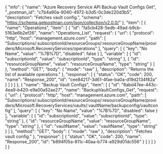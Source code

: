 {
  "info": {
    "name": "Azure Recovery Service API Backup Vault Configs Get",
    "_postman_id": "c7b4a90a-9040-4972-b3d5-0c3de220d3b5",
    "description": "Fetches vault config.",
    "schema": "https://schema.getpostman.com/json/collection/v2.0.0/"
  },
  "item": [
    {
      "name": "Operations",
      "item": [
        {
          "id": "fa5cb428-5edb-49ad-b9cb-5163e6b2ef26",
          "name": "Operations_List",
          "request": {
            "url": {
              "protocol": "http",
              "host": "management.azure.com",
              "path": [
                "Subscriptions/:subscriptionId/resourceGroups/:resourceGroupName/providers/Microsoft.RecoveryServices/operations"
              ],
              "query": [
                {
                  "key": "No Name",
                  "value": "%7B%7D",
                  "disabled": false
                }
              ],
              "variable": [
                {
                  "id": "subscriptionId",
                  "value": "subscriptionId",
                  "type": "string"
                },
                {
                  "id": "resourceGroupName",
                  "value": "resourceGroupName",
                  "type": "string"
                }
              ]
            },
            "method": "GET",
            "body": {
              "mode": "raw"
            },
            "description": "Returns the list of available operations."
          },
          "response": [
            {
              "status": "OK",
              "code": 200,
              "name": "Response_200",
              "id": "cee84217-3d61-4fae-ba0a-d19d2134f82a"
            }
          ]
        }
      ]
    },
    {
      "name": "Backup Vault Configs",
      "item": [
        {
          "id": "8abd47ee-443c-4ea9-b420-e9a00a52ae27",
          "name": "BackupVaultConfigs_Get",
          "request": {
            "url": {
              "protocol": "http",
              "host": "management.azure.com",
              "path": [
                "Subscriptions/:subscriptionId/resourceGroups/:resourceGroupName/providers/Microsoft.RecoveryServices/vaults/:vaultName/backupconfig/vaultconfig"
              ],
              "query": [
                {
                  "key": "No Name",
                  "value": "%7B%7D",
                  "disabled": false
                }
              ],
              "variable": [
                {
                  "id": "subscriptionId",
                  "value": "subscriptionId",
                  "type": "string"
                },
                {
                  "id": "resourceGroupName",
                  "value": "resourceGroupName",
                  "type": "string"
                },
                {
                  "id": "vaultName",
                  "value": "vaultName",
                  "type": "string"
                }
              ]
            },
            "method": "GET",
            "body": {
              "mode": "raw"
            },
            "description": "Fetches vault config."
          },
          "response": [
            {
              "status": "OK",
              "code": 200,
              "name": "Response_200",
              "id": "b894f05a-811c-40aa-b774-a929d01dc556"
            }
          ]
        }
      ]
    }
  ]
}